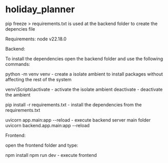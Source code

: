 # holiday_planner

pip freeze > requirements.txt is used at the backend folder to create the depencies file

Requirements:
node v22.18.0

Backend:

To install the dependencies open the backend folder and use the following commands:

python -m venv venv - create a isolate ambient to install packages without affecting the rest of the system

venv\Scripts\activate - activate the isolate ambient
deactivate - deactivate the ambient

pip install -r requirements.txt - install the dependencies from the requirements.txt

uvicorn app.main:app --reload - execute backend server
main folder uvicorn backend.app.main:app --reload

Frontend:

open the frontend folder and type:

npm install
npm run dev - execute frontend

